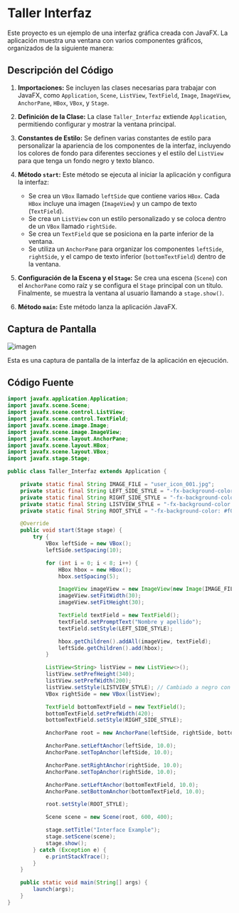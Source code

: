 # Taller Interfaz

Este proyecto es un ejemplo de una interfaz gráfica creada con JavaFX. La aplicación muestra una ventana con varios componentes gráficos, organizados de la siguiente manera:

## Descripción del Código

1. **Importaciones:** Se incluyen las clases necesarias para trabajar con JavaFX, como `Application`, `Scene`, `ListView`, `TextField`, `Image`, `ImageView`, `AnchorPane`, `HBox`, `VBox`, y `Stage`.

2. **Definición de la Clase:** La clase `Taller_Interfaz` extiende `Application`, permitiendo configurar y mostrar la ventana principal.

3. **Constantes de Estilo:** Se definen varias constantes de estilo para personalizar la apariencia de los componentes de la interfaz, incluyendo los colores de fondo para diferentes secciones y el estilo del `ListView` para que tenga un fondo negro y texto blanco.

4. **Método `start`:** Este método se ejecuta al iniciar la aplicación y configura la interfaz:
   - Se crea un `VBox` llamado `leftSide` que contiene varios `HBox`. Cada `HBox` incluye una imagen (`ImageView`) y un campo de texto (`TextField`).
   - Se crea un `ListView` con un estilo personalizado y se coloca dentro de un `VBox` llamado `rightSide`.
   - Se crea un `TextField` que se posiciona en la parte inferior de la ventana.
   - Se utiliza un `AnchorPane` para organizar los componentes `leftSide`, `rightSide`, y el campo de texto inferior (`bottomTextField`) dentro de la ventana.

5. **Configuración de la Escena y el `Stage`:** Se crea una escena (`Scene`) con el `AnchorPane` como raíz y se configura el `Stage` principal con un título. Finalmente, se muestra la ventana al usuario llamando a `stage.show()`.

6. **Método `main`:** Este método lanza la aplicación JavaFX.

## Captura de Pantalla

![imagen](https://github.com/JansHilaca/Taller-interfaz/assets/168945853/0ac47871-c1c2-4072-8c17-032c037abc6d)


Esta es una captura de pantalla de la interfaz de la aplicación en ejecución.

## Código Fuente

```java
import javafx.application.Application;
import javafx.scene.Scene;
import javafx.scene.control.ListView;
import javafx.scene.control.TextField;
import javafx.scene.image.Image;
import javafx.scene.image.ImageView;
import javafx.scene.layout.AnchorPane;
import javafx.scene.layout.HBox;
import javafx.scene.layout.VBox;
import javafx.stage.Stage;

public class Taller_Interfaz extends Application {

    private static final String IMAGE_FILE = "user_icon_001.jpg";
    private static final String LEFT_SIDE_STYLE = "-fx-background-color: #ffffff;";
    private static final String RIGHT_SIDE_STYLE = "-fx-background-color: #0000ff;";
    private static final String LISTVIEW_STYLE = "-fx-background-color: #000000; -fx-control-inner-background: #000000; -fx-text-fill: #ffffff;";
    private static final String ROOT_STYLE = "-fx-background-color: #f0f1f0;";

    @Override
    public void start(Stage stage) {
        try {
            VBox leftSide = new VBox();
            leftSide.setSpacing(10); 

            for (int i = 0; i < 8; i++) {
                HBox hbox = new HBox();
                hbox.setSpacing(5); 

                ImageView imageView = new ImageView(new Image(IMAGE_FILE));
                imageView.setFitWidth(30); 
                imageView.setFitHeight(30); 

                TextField textField = new TextField();
                textField.setPromptText("Nombre y apellido");
                textField.setStyle(LEFT_SIDE_STYLE);

                hbox.getChildren().addAll(imageView, textField);
                leftSide.getChildren().add(hbox);
            }

            ListView<String> listView = new ListView<>();
            listView.setPrefHeight(340); 
            listView.setPrefWidth(200);
            listView.setStyle(LISTVIEW_STYLE); // Cambiado a negro con texto blanco
            VBox rightSide = new VBox(listView);

            TextField bottomTextField = new TextField();
            bottomTextField.setPrefWidth(420); 
            bottomTextField.setStyle(RIGHT_SIDE_STYLE); 

            AnchorPane root = new AnchorPane(leftSide, rightSide, bottomTextField);

            AnchorPane.setLeftAnchor(leftSide, 10.0);
            AnchorPane.setTopAnchor(leftSide, 10.0);

            AnchorPane.setRightAnchor(rightSide, 10.0);
            AnchorPane.setTopAnchor(rightSide, 10.0);

            AnchorPane.setLeftAnchor(bottomTextField, 10.0);
            AnchorPane.setBottomAnchor(bottomTextField, 10.0);

            root.setStyle(ROOT_STYLE);

            Scene scene = new Scene(root, 600, 400);

            stage.setTitle("Interface Example");
            stage.setScene(scene);
            stage.show();
        } catch (Exception e) {
            e.printStackTrace();
        }
    }

    public static void main(String[] args) {
        launch(args);
    }
}
